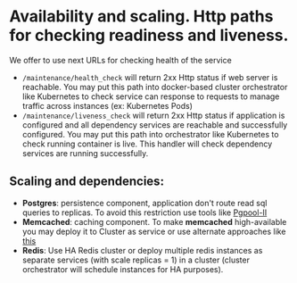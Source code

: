 # Availability and scaling. Http paths for checking readiness and liveness.

We offer to use next URLs for checking health of the service
  - ```/maintenance/health_check``` will return 2xx Http status if web server is reachable. You may put
    this path into docker-based cluster orchestrator like Kubernetes to check service can response to requests to 
    manage traffic across instances (ex: Kubernetes Pods)
  - ```/maintenance/liveness_check``` will return 2xx Http status if application is configured and all 
    dependency services are reachable and successfully configured. You may put this path
    into orchestrator like Kubernetes to check running container is live. This handler will check dependency services
    are running successfully.
  
## Scaling and dependencies:
  - **Postgres**: persistence component, application don't route read sql queries to replicas. To avoid
  this restriction use tools like [Pgpool-II](https://www.pgpool.net/mediawiki/index.php/Main_Page)
  - **Memcached**: caching component. To make **memcached** high-available you may deploy it to Cluster
    as service or use  alternate approaches like [this](https://programmer.group/high-availability-ha-architecture-for-memcached-cluster.html)
  - **Redis**: Use HA Redis cluster or deploy multiple redis instances as separate services (with scale replicas = 1)
  in a cluster (cluster orchestrator will schedule instances for HA purposes).